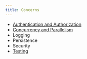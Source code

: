```yaml
---
title: Concerns
---
```

* [Authentication and Authorization](Auth)
* [Concurrency and Parallelism](Concurrency-and-Parallelism)
* Logging
* Persistence
* Security
* [Testing](Testing)
